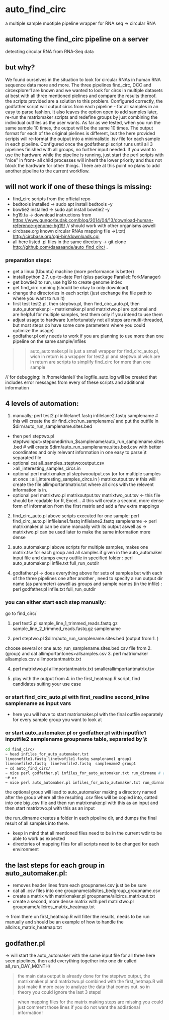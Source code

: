 # auto_find_circ
a multiple sample muötiple pipeline wrapper for RNA seq -> circular RNA
## automating the find_circ pipeline on a server
detecting circular RNA from RNA-Seq data
## but why?
We found ourselves in the situation to look for circular RNAs in human RNA sequence data more and more. The three pipelines find_circ, DCC and circexplorer1 are known and we wanted to look for circs in multiple datasets at best with all three mentioned pielines and compare the results thereof. the scripts provided are a solution to this problem. Configured correctly, the godfather script will output circs from each pipeline - for all samples in an easy to parse fashion.
It also leaves the option open to add samples later, re-run the matrixmaker scripts and redefine groups by just combining the individual outfiles as the user wants. As far as we tested, when you run the same sample 10 times, the output will be the same 10 times. The output format for each of the original pielines is different, but the here provided scripts will re-format the output into a minimalistic .tsv file for each sample in each pipeline. Configured once the godfather.pl script runs until all 3 pipelines finished with all groups, no further input needed. If you want to use the hardware while the pipeline is running, just start the perl scripts with "nice" in front- all child processes will inherit the lower priority and thus not block the hardware for other things. There are at this point no plans to add another pipeline to the current workflow.


## will not work if one of these things is missing:
- find_circ scripts from the official repo                
- bedtools installed                                      -> sudo apt install bedtools -y
- bowtie2 installed                                       -> sudo apt install bowtie2 -y
- hg19.fa                                                 -> download instructions from https://www.gungorbudak.com/blog/2014/04/13/download-human-reference-genome-hg19/ // should work with other organisms aswell
- circbase.org known circular RNAs mapping file           ->(.txt) http://circbase.org/cgi-bin/downloads.cgi
- all here listed .pl files in the same directory         -> git clone http://github.com/daaaaande/auto_find_circ/ .

### preparation steps:
- get a linux (Ubuntu) machine (more performance is better)
- install python 2.7, up-to-date Perl (plus package Parallel::ForkManager)
- get bowtie2 to run, use hg19 to create genome index
- get find_circ running (should be okay to only download)
- change the directories in each script (just exchange the file path to where you want to run it)
- first test test2.pl, then steptwo.pl, then find_circ_auto.pl, then auto_automaker.pl - matrixmaker.pl and matrixtwo.pl are optional and are helpful for multiple samples, test them only if you intend to use them
- adjust usage to hardware (unfortunately not all steps are multi-threaded, but most steps do have some core parameters where you could optimize the usage)  
- godfather.pl only needs to work if you are planning to use more than one pipeline on the same sample/infiles


>> auto_automaker.pl is just a small wrapper for find_circ_auto.pl, wich in return is a wrapper for test2.pl and steptwo.pl wich are in return are scripts to simplify find_circ for more than one sample

 // for debugging: in /home/daniel/ the logfile_auto.log will be created that includes error messages from every of these scripts and additional information

## 4 levels of automation:
  1. manually; perl test2.pl infilelane1.fastq infilelane2.fastq samplename # this will create the dir find_circ/run_samplename/ and put the outfile in $dirn/auto_run_samplename.sites.bed
   -   then    perl steptwo.pl steptwoinput=steponedir/run_$samplename/auto_run_samplename.sites.bed # will create $dirn/auto_run_samplename.sites.bed.csv with better coordinates and only relevant information in one easy to parse \t separated file
   - optional cat all_samples_steptwo:output.csv >all_interesting_samples_circs.in
   - optional  perl matrixmaker.pl steptwooutput.csv (or for multiple samples at once : all_interesting_samples_circs.in ) matrixoutput.tsv # this will create the file allimportantmatrix.txt where all circs with the relevent information is in.
   - optional  perl matrixtwo.pl matrixoutput.tsv matrixtwo_out.tsv <- this file should be readable for R, Excel... # this will create a second, more dense form of information from the first matrix and add a few extra mappings

  2. find_circ_auto.pl above scripts executed for one sample: perl find_circ_auto.pl infilelane1.fastq infilelane2.fastq samplename
    -> perl matrixmaker.pl can be done manually with its output aswell as
    -> matrixtwo.pl can be used later to make the same information more dense

  3. auto_automaker.pl above scripts for multiple samples, makes one matrix.tsv for each group and all samples if given in the auto_automaker input file and dumps every outfile in specified folder : perl auto_automaker.pl infile.txt full_run_outdir

  4. godfather.pl -> does everything above for sets of samples but with each of the three pipelines one after another , need to specify a run output dir name (as parameter) aswell as groups and sample names (in the infile) : perl godfather.pl infile.txt full_run_outdir


### you can either start each step manually:
go to find_circ/
1. perl test2.pl sample_line_1_trimmed_reads.fastq.gz sample_line_2_trimmed_reads.fastq.gz samplename

2. perl steptwo.pl $dirn/auto_run_samplename.sites.bed (output from 1. )

 choose several or one auto_run_samplename.sites.bed.csv file from 2. (group) and cat allimportantones>allsamples.csv
3. perl matrixmaker allsamples.csv allimportantmatrix.txt

4. perl matrixtwo.pl allimportantmatrix.txt smallerallimportantmatrix.tsv

5. play with the output from 4. in the first_heatmap.R script, find candidates suiting your use case  

### or start find_circ_auto.pl with first_readline second_inline samplename as input vars
  - here you will have to start matrixmaker.pl with the final outfile separately for every sample group you want to look at




### or start auto_automaker.pl  or godfather.pl with inputfile1 inputfile2 samplename groupname table, separated by \t
```bash
cd find_circ/
~ head infiles_for_auto_automaker.txt   
lineonefile1.fastq linetwofile1.fastq samplename1 group1   
lineonefile2.fastq  linetwofile2.fastq  samplename2 group1
~ cd auto_find_circ/
~ nice perl godfather.pl infiles_for_auto_automaker.txt run_dirname # all 3 pipelines
~# or
~ nice perl auto_automaker.pl infiles_for_auto_automaker.txt run_dirname # only find_circ
```    

the optional group will lead to auto_automaker making a directory named after the group where all the resulting .csv files will be copied into, catted into one big .csv file and then run matrixmaker.pl with this as an input and then start matrixtwo.pl with this as an input

the run_dirname creates a folder in each pipeline dir, and dumps the final result of all samples into there.

- keep in mind that all mentioned files need to be in the current wdir to be able to work as expected
- directories of mapping files for all scripts need to be changed for each environment

## the last steps for each group in auto_automaker.pl:
- removes header lines from each groupname/.csv just be be sure
- cat all .csv files into one groupname/allsites_bedgroup_groupname.csv
- create a matrix with matrixmaker.pl groupname/allcircs_matrixout.txt
- create a second, more dense matrix with perl matrixtwo.pl groupname/allcircs_matrix_heatmap.txt

-> from there on first_heatmap.R will filter the results, needs to be run manually and should be an example of how to handle the  allcircs_matrix_heatmap.txt

## godfather.pl
->  will start the auto_automaker with the same input file for all three here seen pipelines, then add everything together into one dir called all_run_DAY_MONTH/

 >the main data output is already done for the steptwo output, the matrixmaker.pl and matrixtwo.pl combined with the first_hetmap.R will just make it more easy to analyze the data that comes out. so in theory you could ignore the last 3 steps!


 > when mapping files for the matrix making steps are missing you could just comment those lines if you do not want the addistional information!
